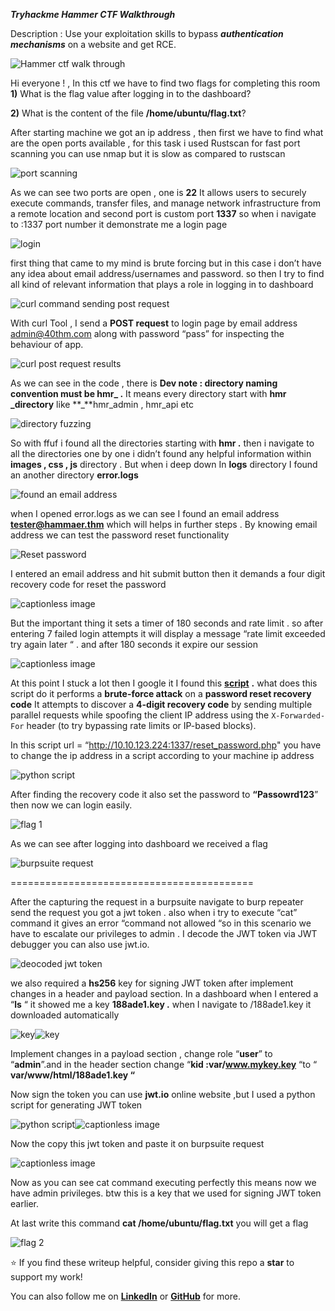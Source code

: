 ***Tryhackme Hammer CTF Walkthrough***

Description : Use your exploitation skills to bypass ***authentication mechanisms*** on a website and get RCE.

![Hammer ctf walk through](https://miro.medium.com/v2/resize:fit:1400/format:webp/1*r3j4i6SC65453qMJjcUB1Q.png)


Hi everyone ! , In this ctf we have to find two flags for completing this room
**1)** What is the flag value after logging in to the dashboard?

**2)** What is the content of the file **/home/ubuntu/flag.txt**?

After starting machine we got an ip address , then first we have to find what are the open ports available , for this task i used Rustscan for fast port scanning you can use nmap but it is slow as compared to rustscan

![port scanning](https://miro.medium.com/v2/resize:fit:1190/format:webp/1*h1dZkMi_cYFHYsBi_cVcTQ.png)

As we can see two ports are open , one is **22** It allows users to securely execute commands, transfer files, and manage network infrastructure from a remote location and second port is custom port **1337** so when i navigate to <ip address>:1337 port number it demonstrate me a login page

![login](https://miro.medium.com/v2/resize:fit:1400/format:webp/1*Y2M-ZCPIyEIqqamDP1eC2w.png)

first thing that came to my mind is brute forcing but in this case i don’t have any idea about email address/usernames and password. 
so then I try to find all kind of relevant information that plays a role in logging in to dashboard

![curl command sending post request](https://miro.medium.com/v2/resize:fit:1176/format:webp/1*HlQOIK9mNOV0qv1i6Vndgw.png)

With curl Tool , I send a **POST request** to login page by email address admin@40thm.com along with password “pass” for inspecting the behaviour of app.

![curl post request results](https://miro.medium.com/v2/resize:fit:1400/format:webp/1*d8a29XJnLzhyZo9PuwNPuA.png)

As we can see in the code , there is **Dev note : directory naming convention must be hmr_ .** It means every directory start with **hmr _directory** like **_**hmr_admin , hmr_api etc

![directory fuzzing](https://miro.medium.com/v2/resize:fit:1400/format:webp/1*Pd6OOQdYjz0q8AuOvuyf2A.png)

So with ffuf i found all the directories starting with **hmr .** then i navigate to all the directories one by one i didn’t found any helpful information within **images , css , js** directory . But when i deep down In **logs** directory I found an another directory **error.logs**

![found an email address](https://miro.medium.com/v2/resize:fit:1400/format:webp/1*36-hlF73-So6tLag9AvfMw.png)

when I opened error.logs as we can see I found an email address **tester@hammaer.thm** which will helps in further steps . By knowing email address we can test the password reset functionality

![Reset password](https://miro.medium.com/v2/resize:fit:1400/format:webp/1*6Kz92DufhGr0k7XXDF6fJQ.png)

I entered an email address and hit submit button then it demands a four digit recovery code for reset the password

![captionless image](https://miro.medium.com/v2/resize:fit:1400/format:webp/1*g8hDvP5464te0kGUWZrHOw.png)

But the important thing it sets a timer of 180 seconds and rate limit . so after entering 7 failed login attempts it will display a message “rate limit exceeded try again later “ . and after 180 seconds it expire our session

![captionless image](https://miro.medium.com/v2/resize:fit:1400/format:webp/1*CZ6Rj7vcPNOPAfIwLZqZ2w.png)

At this point I stuck a lot then I google it I found this [**script**](https://www.youtube.com/redirect?event=video_description&redir_token=QUFFLUhqbkhRUHhNTk5BWjRSU1Z4cnhpQzQ1dHNNQnJuUXxBQ3Jtc0trWEY0TkJydGZ3M3piZl9za3ZWR1ljdHMza1VyeE9fdFM3ZzdTbGdJTE9UQ0FtUWt1bzF0djVNZGFZMTBQU3ozN0xiQ3lhelA1LVVGNF9KbXlfdFhjZkV5dXRzSFRWLWhaRzlqYW9idndDR0Y4TmREdw&q=https%3A%2F%2Fgithub.com%2FMatSec21%2FHammerTHM%2Fblob%2Fabc121ccb61f832ebe33becf4063189d9482dd75%2Fbruteforcecodes.py&v=Y8-ahp7mnLI) **.** what does this script do it performs a **brute-force attack** on a **password reset recovery code**
It attempts to discover a **4-digit recovery code** by sending multiple parallel requests while spoofing the client IP address using the `X-Forwarded-For` header (to try bypassing rate limits or IP-based blocks).

In this script url = “http://10.10.123.224:1337/reset_password.php" you have to change the ip address in a script according to your machine ip address

![python script](https://miro.medium.com/v2/resize:fit:760/format:webp/1*jJZR-C4AyweNJpQlP7K2vg.png)

After finding the recovery code it also set the password to **“Passowrd123**” then now we can login easily.

![flag 1](https://miro.medium.com/v2/resize:fit:1400/format:webp/1*XPDFm9CVXz9_HkMfGLH35Q.png)

As we can see after logging into dashboard we received a flag

![burpsuite request](https://miro.medium.com/v2/resize:fit:1400/format:webp/1*lLDfyAA0g_tBM-foIzzq5g.png)
 
==========================================

After the capturing the request in a burpsuite navigate to burp repeater send the request you got a jwt token . also when i try to execute “cat” command it gives an error “command not allowed “so in this scenario we have to escalate our privileges to admin . I decode the JWT token via JWT debugger you can also use jwt.io.

![deocoded jwt token](https://miro.medium.com/v2/resize:fit:1400/format:webp/1*7R_FQkOV6uvb1mBpRVjleg.png)

we also required a **hs256** key for signing JWT token after implement changes in a header and payload section. In a dashboard when I entered a “**ls** “ it showed me a key **188ade1.key .** when I navigate to /188ade1.key it downloaded automatically

![key](https://miro.medium.com/v2/resize:fit:1400/format:webp/1*xQzOPjTj9GKTzitnjekiXg.png)![key](https://miro.medium.com/v2/resize:fit:1400/format:webp/1*hWqCLUQSkrSqci11yemZAg.png)

Implement changes in a payload section , change role “**user**” to “**admin**”.and in the header section change “**kid :var/www.mykey.key** “to “ **var/www/html/188ade1.key “**

Now sign the token you can use **jwt.io** online website ,but I used a python script for generating JWT token

![python script](https://miro.medium.com/v2/resize:fit:1400/format:webp/1*jvf1r9oaRFM5TnBWe-mnUQ.png)![captionless image](https://miro.medium.com/v2/resize:fit:1400/format:webp/1*D8kr0F2wamIfvfg4QY3ZUQ.png)

Now the copy this jwt token and paste it on burpsuite request

![captionless image](https://miro.medium.com/v2/resize:fit:1400/format:webp/1*r3F0m04d2GeaDsQC0_dyXQ.png)

Now as you can see cat command executing perfectly this means now we have admin privileges. btw this is a key that we used for signing JWT token earlier.

At last write this command **cat /home/ubuntu/flag.txt** you will get a flag

![flag 2](https://miro.medium.com/v2/resize:fit:1400/format:webp/1*6G6UAyJuyHZN_3XWQia2pQ.png)

⭐ If you find these writeup helpful, consider giving this repo a **star** to support my work!  


You can also follow me on [**LinkedIn**](https://www.linkedin.com/in/muhammad-ahsanijaz/) or [**GitHub**](https://github.com/AhsanIjaz17) for more.


